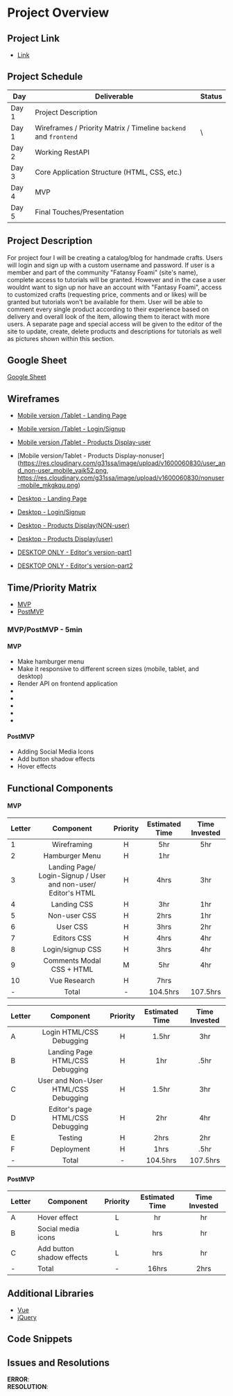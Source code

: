# Project Overview

## Project Link
- [Link]()

## Project Schedule

|  Day | Deliverable | Status
|---|---| ---|
|Day 1| Project Description | 
|Day 1| Wireframes / Priority Matrix / Timeline `backend` and `frontend`| \
|Day 2| Working RestAPI | 
|Day 3| Core Application Structure (HTML, CSS, etc.) | 
|Day 4| MVP | 
|Day 5| Final Touches/Presentation | 

## Project Description
For project four I will be creating a catalog/blog for handmade crafts. Users will login and sign up with a custom username and password. If user is a member and part of the community "Fatansy Foami" (site's name), complete access to tutorials will be granted. However and in the case a user wouldnt want to sign up nor have an account with "Fantasy Foami", access to customized crafts (requesting price, comments and or likes) will be granted but tutorials won't be available for them. User will be able to comment every single product according to their experience based on delivery and overall look of the item, allowing them to iteract with more users.
A separate page and special access will be given to the editor of the site to update, create, delete products and descriptions for tutorials as well as pictures shown within this section. 

## Google Sheet
[Google Sheet](https://docs.google.com/spreadsheets/d/1MiYUM5Rr0hr_9kbYVNgYzxu88jngsMA9udl1Ox-z7Vw/edit#gid=0) 

## Wireframes

- [Mobile version /Tablet - Landing Page](https://res.cloudinary.com/g31ssa/image/upload/v1600059423/landing-page-mobile_ua58sv.png)
- [Mobile version /Tablet - Login/Signup](https://res.cloudinary.com/g31ssa/image/upload/v1600061003/login-signup_mobile_eo1aut.png)
- [Mobile version /Tablet - Products Display-user](https://res.cloudinary.com/g31ssa/image/upload/v1600060830/user_and_non-user_mobile_vaik52.png)
- [Mobile version/Tablet - Products Display-nonuser](https://res.cloudinary.com/g31ssa/image/upload/v1600060830/user_and_non-user_mobile_vaik52.png,
https://res.cloudinary.com/g31ssa/image/upload/v1600060830/nonuser-mobile_mkgkqu.png)

- [Desktop - Landing Page](https://res.cloudinary.com/g31ssa/image/upload/v1600059429/landingpage-desktop_sijhiq.png)
- [Desktop - Login/Signup](https://res.cloudinary.com/g31ssa/image/upload/v1600059430/login-signup-desktop_gjjz5n.png)
- [Desktop - Products Display(NON-user)](https://res.cloudinary.com/g31ssa/image/upload/v1600059756/nonuser-desktop_rttzng.png)
- [Desktop - Products Display(user)](https://res.cloudinary.com/g31ssa/image/upload/v1600060073/user-desktop-products_xaxyoj.png)
- [DESKTOP ONLY - Editor's version-part1](https://res.cloudinary.com/g31ssa/image/upload/v1600060110/editors-version-part1-products_j36iuf.png)
- [DESKTOP ONLY - Editor's version-part2](https://res.cloudinary.com/g31ssa/image/upload/v1600060110/editors-version-part2-products_ac913w.png)



## Time/Priority Matrix 

- [MVP]()
- [PostMVP]()

### MVP/PostMVP - 5min

#### MVP
- Make hamburger menu
- Make it responsive to different screen sizes (mobile, tablet, and desktop)
- Render API on frontend application
- 
- 
- 
- 
- 

#### PostMVP 
- Adding Social Media Icons
- Add button shadow effects
- Hover effects


## Functional Components

#### MVP

| Letter | Component | Priority | Estimated Time | Time Invested |
| --- | :---: |  :---: | :---: | :---: |
| 1 | Wireframing | H | 5hr | 5hr |
| 2 | Hamburger Menu | H | 1hr |  |
| 3 | Landing Page/ Login-Signup / User and non-user/ Editor's HTML | H | 4hrs | 3hr |
| 4 | Landing CSS | H | 3hr | 1hr |
| 5 | Non-user CSS | H | 2hrs | 1hr |
| 6 | User CSS | H | 3hrs | 2hr |
| 7 | Editors CSS | H | 4hrs | 4hr |
| 8 | Login/signup CSS | H | 3hrs | 4hr |
| 9 | Comments Modal CSS + HTML | M | 5hr | 4hr |
| 10 | Vue Research | H | 7hrs |  |
| - | Total | - | 104.5hrs | 107.5hrs |


| Letter | Component | Priority | Estimated Time | Time Invested |
| --- | :---: |  :---: | :---: | :---: |
| A | Login HTML/CSS Debugging | H | 1.5hr| 3hr |
| B | Landing Page HTML/CSS Debugging | H | 1hr| .5hr |
| C | User and Non-User HTML/CSS Debugging | H | 1.5hr| 3hr |
| D | Editor's page HTML/CSS Debugging | H | 2hr| 4hr |
| E | Testing | H | 2hrs | 2hr |
| F | Deployment | H | 1hrs| .5hr |
| - | Total | - | 104.5hrs | 107.5hrs |

#### PostMVP
| Letter | Component | Priority | Estimated Time | Time Invested |
| --- | --- | :---: |  :---: | :---: |
| A | Hover effect | L | hr | hr |
| B | Social media icons | L | hrs | hr |
| C | Add button shadow effects | L | hrs | hr |
| - | Total | - | 16hrs | 2hrs |

## Additional Libraries
- [Vue](https://vuejs.org)
- [jQuery](https://jquery.com/)

## Code Snippets

## Issues and Resolutions

**ERROR**:                     
**RESOLUTION**: 